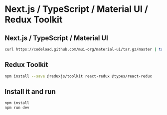 # Next.js / TypeScript / Material UI / Redux Toolkit

## Next.js / TypeScript / Material UI
```sh
curl https://codeload.github.com/mui-org/material-ui/tar.gz/master | tar -xz --strip=2  material-ui-master/examples/nextjs-with-typescript
```

## Redux Toolkit
```sh
npm install --save @reduxjs/toolkit react-redux @types/react-redux
```

## Install it and run

```sh
npm install
npm run dev
```